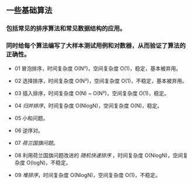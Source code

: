 ## 一些基础算法
### 包括常见的排序算法和常见数据结构的应用。
### 同时给每个算法编写了大样本测试用例和对数器，从而验证了算法的正确性。

- 01 冒泡排序，时间复杂度 O(N²)，空间复杂度 O(1)，稳定，基本被弃用。

- 02 选择排序，时间复杂度 O(N²)，空间复杂度 O(1)，不稳定，基本被弃用。

- 03 插入排序，时间复杂度 O(N) ~ O(N²)，空间复杂度 O(1)，稳定。

- 04 _归并排序_，时间复杂度 O(NlogN)，空间复杂度 O(N)，稳定。

- 05 小和问题。

- 06 逆序对。

- 07 _荷兰国旗问题_。

- 08 利用荷兰国旗问题改进的 _随机快速排序_ ，时间复杂度 O(NlogN)，空间复杂度 O(logN)，不稳定。

- 09 _堆排序_，时间复杂度 O(NlogN)，空间复杂度 O(1)，不稳定。